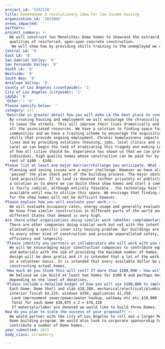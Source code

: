 ```yaml
---
project_id: '5102128'
title: Dome4aHome A revolutionary idea for low-income housing
organization_id: '2015082'
areas_impacted: ''
partners: ''
project_summary: >-
  We will construct two Monolithic Dome homes to showcase the extraordinary
  qualities of reinforced, open-span concrete construction. 
   We will show how by providing skills training to the unemployed we can construct permanent, high quality, low-cost housing for the homeless.
Central LA: '0'
East LA: '0'
San Gabriel Valley: '0'
San Fernando Valley: '0'
South LA: '0'
Westside: '0'
South Bay: '0'
Antelope Valley: '0'
County of Los Angeles (countywide): '1'
City of Los Angeles (citywide): '1'
LAUSD: '0'
'Other:': '0'
Please specify below: ''
category: all
'Describe in greater detail how you will make LA the best place to connect:': >-
  By creating housing and employment we will encourage the chronically homeless
  to leave the streets. This will improve their lives dramatically and free up
  all the associated resources. We have a solution to finding space for these
  communities and we have a training scheme to encourage the acquisition of
  skills that provide ongoing employment. Chronic homelessness impacts many
  lives and by providing solutions (housing, jobs, local clinics and community
  care) we can begin the task of eradicating this tragedy and making LA a model
  of how all cities should be. Experience has shown us that we can provide
  individual, high quality homes whose construction can be paid for by a weekly
  rent of $100 - $140.
Please list at least one major barrier/challenge you anticipate. What is your strategy for overcoming these obstacles?: >-
  Planning and zoning issues are a major challenge. However we have already
  'passed' the plan check part of the building process. The major obstacle is
  land acquisition. If no land is donated (either privately or publicly) we have
  a solution as to where we can build these show homes and start a community. It
  is fairly radical, although entirely feasible - the technology hasn't been
  available until now to utilize this space. We envisage that finding a donor
  for the show homes will not be difficult however.
Please explain how you will evaluate your work.: >-
  We will evaluate occupancy rates, energy usage and generally evaluate demand.
  We know from similar construction in different parts of the world and
  different States that demand is very high.
Are there other organizations doing similar work (whether complementary or competitive)? What is unique about your proposed approach?: >-
  There are other companies doing similar work but not with the intent of
  eliminating a specific inner city housing problem. Our buildings are different
  to every other kind of construction and provide unparalleled safety, energy
  efficiency and longevity.
'Please identify any partners or collaborators who will work with you on this project. How much of the $100,000 grant award will each partner receive?': >-
  We will be encouraging major construction companies to contribute equipment
  and materials with the aim of providing the maximum number of homes. The
  design will be done gratis and it is intended that a lot of the work be done
  on a volunteer basis. It is intended that every available dollar be put into
  constructing actual homes.
'How much do you think this will cost? If more than $100,000 – how will you cover the additional costs?': >-
  We believe we can build at least two homes for $100 K and perhaps more
  depending on the level of donations.
'Please include a detailed budget of how you will use $100,000 to implement this project.': >-
  Each Dome: Dome Shell and slab $18,200, mechanical/electrical/plumbing $4,050,
  interior finish $4,225, windows $350, appliances $1,250.
   Land improvement sewer/power/water hookup, walkway etc etc.$10,000
   Total for each dome $38,075 x 2 = $76,150 
   If materials/labor are donated we would like to build three Domes.
How do you plan to scale the success of your proposal?: >-
  We would partner with the city of Los Angeles to roll out a larger Monolithic
  Dome building program. We would also look to corporate sponsorship to
  contribute a number of Dome homes.
year_submitted: 2015
body_class: strawberry

---
```

